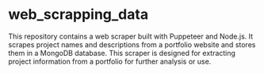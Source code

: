 # web_scrapping_data
This repository contains a web scraper built with Puppeteer and Node.js. It scrapes project names and descriptions from a portfolio website and stores them in a MongoDB database. This scraper is designed for extracting project information from a portfolio for further analysis or use. 

